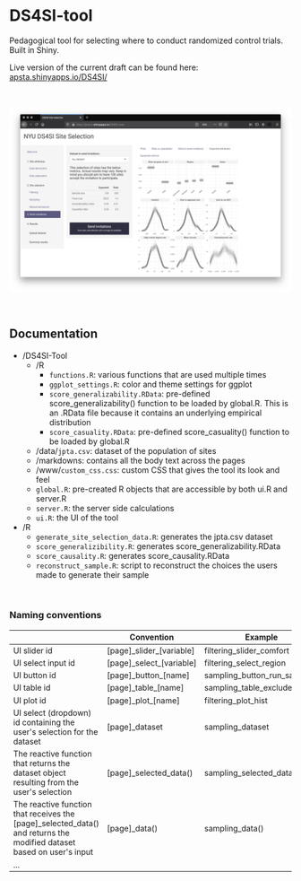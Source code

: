 # DS4SI-tool
Pedagogical tool for selecting where to conduct randomized control trials. Built in Shiny.

Live version of the current draft can be found here: [apsta.shinyapps.io/DS4SI/](https://apsta.shinyapps.io/DS4SI/)

<br>

![](screenshot.png)

<br>

## Documentation

- /DS4SI-Tool
  - /R
    - `functions.R`: various functions that are used multiple times
    - `ggplot_settings.R`: color and theme settings for ggplot
    - `score_generalizability.RData`: pre-defined score_generalizability() function to be loaded by global.R. This is an .RData file because it contains an underlying empirical distribution
    - `score_casuality.RData`: pre-defined score_casuality() function to be loaded by global.R
  - /data/`jpta.csv`: dataset of the population of sites
  - /markdowns: contains all the body text across the pages
  - /www/`custom_css.css`: custom CSS that gives the tool its look and feel
  - `global.R`: pre-created R objects that are accessible by both ui.R and server.R
  - `server.R`: the server side calculations
  - `ui.R`: the UI of the tool
- /R
  - `generate_site_selection_data.R`: generates the jpta.csv dataset
  - `score_generalizibility.R`: generates score_generalizability.RData
  - `score_causality.R`: generates score_causality.RData
  - `reconstruct_sample.R`: script to reconstruct the choices the users made to generate their sample

<br>

### Naming conventions

|                                                                                                                     | Convention                | Example                      |
|---------------------------------------------------------------------------------------------------------------------|---------------------------|------------------------------|
| UI slider id                                                                                                        | [page]_slider\_[variable] | filtering_slider_comfort     |
| UI select input id                                                                                                  | [page]_select\_[variable] | filtering_select_region      |
| UI button id                                                                                                        | [page]_button\_[name]    | sampling_button_run_sampling |
| UI table id                                                                                                         | [page]_table\_[name]      | sampling_table_excluded      |
| UI plot id                                                                                                          | [page]_plot\_[name]       | filtering_plot_hist          |
| UI select (dropdown) id containing the user's selection for the dataset                                                      | [page]_dataset            | sampling_dataset             |
| The reactive function that returns the dataset object resulting from the user's selection                           | [page]_selected\_data()   | sampling_selected_data()     |
| The reactive function that receives the [page]_selected_data() and returns the modified dataset based on user's input | [page]_data()             | sampling_data()              |
| ...                                                                                                                 |                           |                              |